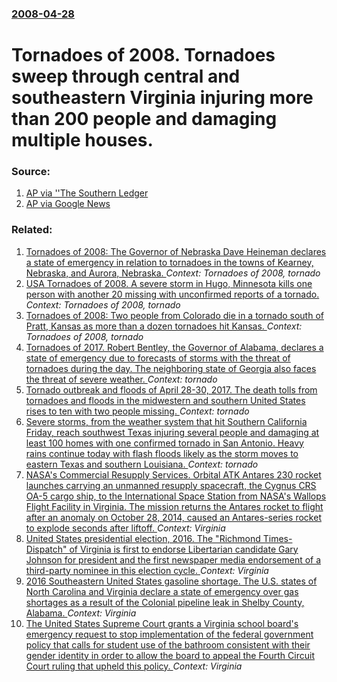 ### [2008-04-28](/news/2008/04/28/index.md)

#  Tornadoes of 2008. Tornadoes sweep through central and southeastern Virginia injuring more than 200 people and damaging multiple houses. 




### Source:

1. [AP via ''The Southern Ledger](http://southernledger.com/ap/125281/Apparent_tornadoes_in_Virginia_injure_more_than_200)
2. [AP via Google News](http://ap.google.com/article/ALeqM5jW-BndswWuhgPAPXOK4Q6TCQsANQD90B6TEG0)

### Related:

1. [ Tornadoes of 2008: The Governor of Nebraska Dave Heineman declares a state of emergency in relation to tornadoes in the towns of Kearney, Nebraska, and Aurora, Nebraska. ](/news/2008/05/29/tornadoes-of-2008-the-governor-of-nebraska-dave-heineman-declares-a-state-of-emergency-in-relation-to-tornadoes-in-the-towns-of-kearney-n.md) _Context: Tornadoes of 2008, tornado_
2. [ USA Tornadoes of 2008. A severe storm in Hugo, Minnesota kills one person with another 20 missing with unconfirmed reports of a tornado. ](/news/2008/05/25/usa-tornadoes-of-2008-a-severe-storm-in-hugo-minnesota-kills-one-person-with-another-20-missing-with-unconfirmed-reports-of-a-tornado.md) _Context: Tornadoes of 2008, tornado_
3. [ Tornadoes of 2008: Two people from Colorado die in a tornado south of Pratt, Kansas as more than a dozen tornadoes hit Kansas. ](/news/2008/05/24/tornadoes-of-2008-two-people-from-colorado-die-in-a-tornado-south-of-pratt-kansas-as-more-than-a-dozen-tornadoes-hit-kansas.md) _Context: Tornadoes of 2008, tornado_
4. [Tornadoes of 2017. Robert Bentley, the Governor of Alabama, declares a state of emergency due to forecasts of storms with the threat of tornadoes during the day. The neighboring state of Georgia also faces the threat of severe weather. ](/news/2017/04/4/tornadoes-of-2017-robert-bentley-the-governor-of-alabama-declares-a-state-of-emergency-due-to-forecasts-of-storms-with-the-threat-of-torn.md) _Context: tornado_
5. [Tornado outbreak and floods of April 28-30, 2017. The death tolls from tornadoes and floods in the midwestern and southern United States rises to ten with two people missing. ](/news/2017/04/30/tornado-outbreak-and-floods-of-april-28-30-2017-the-death-tolls-from-tornadoes-and-floods-in-the-midwestern-and-southern-united-states-r.md) _Context: tornado_
6. [Severe storms, from the weather system that hit Southern California Friday, reach southwest Texas injuring several people and damaging at least 100 homes with one confirmed tornado in San Antonio. Heavy rains continue today with flash floods likely as the storm moves to eastern Texas and southern Louisiana. ](/news/2017/02/20/severe-storms-from-the-weather-system-that-hit-southern-california-friday-reach-southwest-texas-injuring-several-people-and-damaging-at-le.md) _Context: tornado_
7. [NASA's Commercial Resupply Services. Orbital ATK Antares 230 rocket launches carrying an unmanned resupply spacecraft, the Cygnus CRS OA-5 cargo ship, to the International Space Station from NASA's Wallops Flight Facility in Virginia. The mission returns the Antares rocket to flight after an anomaly on October 28, 2014, caused an Antares-series rocket to explode seconds after liftoff. ](/news/2016/10/17/nasa-s-commercial-resupply-services-orbital-atk-antares-230-rocket-launches-carrying-an-unmanned-resupply-spacecraft-the-cygnus-crs-oa-5-c.md) _Context: Virginia_
8. [United States presidential election, 2016. The "Richmond Times-Dispatch" of Virginia is first to endorse Libertarian candidate Gary Johnson for president and the first newspaper media endorsement of a third-party nominee in this election cycle. ](/news/2016/09/4/united-states-presidential-election-2016-the-richmond-times-dispatch-of-virginia-is-first-to-endorse-libertarian-candidate-gary-johnson.md) _Context: Virginia_
9. [2016 Southeastern United States gasoline shortage. The U.S. states of North Carolina and Virginia declare a state of emergency over gas shortages as a result of the Colonial pipeline leak in Shelby County, Alabama. ](/news/2016/09/19/2016-southeastern-united-states-gasoline-shortage-the-u-s-states-of-north-carolina-and-virginia-declare-a-state-of-emergency-over-gas-shor.md) _Context: Virginia_
10. [The United States Supreme Court grants a Virginia school board's emergency request to stop implementation of the federal government policy that calls for student use of the bathroom consistent with their gender identity in order to allow the board to appeal the Fourth Circuit Court ruling that upheld this policy. ](/news/2016/08/3/the-united-states-supreme-court-grants-a-virginia-school-board-s-emergency-request-to-stop-implementation-of-the-federal-government-policy-t.md) _Context: Virginia_

